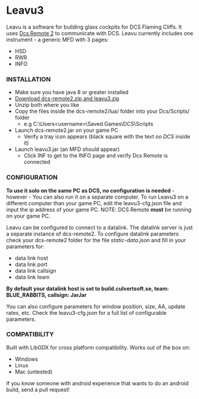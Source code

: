# Leavu3

Leavu is a software for building glass cockpits for DCS Flaming Cliffs. It uses [Dcs Remote 2](https://github.com/GiGurra/dcs-remote2) to communicate with DCS. Leavu currently includes one instrument - a generic MFD with 3 pages:
 * HSD
 * RWR
 * INFO


### INSTALLATION

* Make sure you have java 8 or greater installed
* [Download dcs-remote2.zip and leavu3.zip](http://build.culvertsoft.se/dcs/)
* Unzip both where you like
* Copy the files inside the dcs-remote2/lua/ folder into your Dcs/Scripts/ folder
  * e.g C:\Users\<username>\Saved Games\DCS\Scripts
* Launch dcs-remote2.jar on your game PC
  * Verify a tray icon appears (black square with the text *oo DCS* inside it)
* Launch leavu3.jar (an MFD should appear)
  * Click INF to get to the INFO page and verify Dcs Remote is connected


### CONFIGURATION

**To use it solo on the same PC as DCS, no configuration is needed** - however - You can also run it on a separate computer. 
To run Leavu3 on a different computer than your game PC, edit the leavu3-cfg.json file and input the ip address of your game PC. NOTE: DCS Remote **must** be running on your game PC.

Leavu can be configured to connect to a datalink. The datalink server is just a separate instance of dcs-remote2. To configure datalink parameters check your dcs-remote2 folder for the file *static-data.json* and fill in your parameters for:
 * data link host
 * data link port
 * data link callsign
 * data link team

**By default your datalink host is set to build.culvertsoft.se, team: BLUE_RABBITS, callsign: JarJar**

You can also configure parameters for window position, size, AA, update rates, etc. Check the leavu3-cfg.json for a full list of configurable parameters.


### COMPATIBILITY

Built with LibGDX for cross platform compatibility. Works out of the box on:
* Windows
* Linux
* Mac (untested)

If you know someone with android experience that wants to do an android build, send a pull request!
